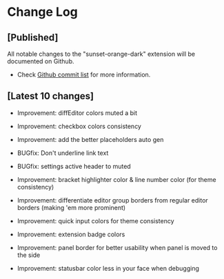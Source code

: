 # Change Log

## [Published]

All notable changes to the "sunset-orange-dark" extension will be documented on Github.

- Check [Github commit list](https://github.com/thekomer/Sunset-orange-VSCode-theme/commits/master) for more information.

## [Latest 10 changes]

- Improvement: diffEditor colors muted a bit

- Improvement: checkbox colors consistency

- Improvement: add the better placeholders auto gen

- BUGfix: Don't underline link text

- BUGfix: settings active header to muted

- Improvement: bracket highlighter color & line number color (for theme consistency)

- Improvement:  differentiate editor group borders from regular editor borders (making 'em more prominent)

- Improvement: quick input colors for theme consistency

- Improvement: extension badge colors

- Improvement: panel border for better usability when panel is moved to the side

- Improvement: statusbar color less in your face when debugging
